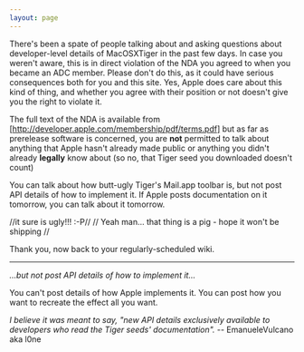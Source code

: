 ```yaml
---
layout: page
---
```


There's been a spate of people talking about and asking questions about developer-level details of MacOSXTiger in the past few days. In case you weren't aware, this is in direct violation of the NDA you agreed to when you became an ADC member. Please don't do this, as it could have serious consequences both for you and this site. Yes, Apple does care about this kind of thing, and whether you agree with their position or not doesn't give you the right to violate it.

The full text of the NDA is available from [http://developer.apple.com/membership/pdf/terms.pdf] but as far as prerelease software is concerned, you are **not** permitted to talk about anything that Apple hasn't already made public or anything you didn't already **legally** know about (so no, that Tiger seed you downloaded doesn't count)

You can talk about how butt-ugly Tiger's Mail.app toolbar is, but not post API details of how to implement it. If Apple posts documentation on it tomorrow, you can talk about it tomorrow.

//it sure is ugly!!!  :-P//
// Yeah man... that thing is a pig - hope it won't be shipping //

Thank you, now back to your regularly-scheduled wiki.

----

*...but not post API details of how to implement it...*

You can't post details of how Apple implements it.  You can post how you want to recreate the effect all you want.

*I believe it was meant to say, "new API details exclusively available to developers who read the Tiger seeds' documentation".* -- EmanueleVulcano aka l0ne
